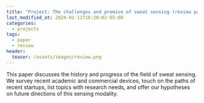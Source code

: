 ```yaml
---
title: "Project: The challenges and promise of sweat sensing (review paper)"
last_modified_at: 2024-01-11T16:20:02-05:00
categories:
  - projects
tags:
  - paper
  - review
header:
  teaser: /assets/images/review.png
---
```


This paper discusses the history and progress of the field of sweat sensing. We survey recent academic and commercial devices, touch on the paths of recent startups, list topics with research needs, and offer our hypotheses on future directions of this sensing modality.